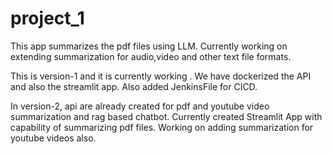 # project_1

This app summarizes the pdf files using LLM.
Currently working on extending summarization for audio,video and other text file formats.

This is version-1 and it is currently working . We have dockerized the API and also the streamlit app.
Also added JenkinsFile for CICD.

In version-2, api are already created for pdf and youtube video summarization and rag based chatbot.
Currently created Streamlit App with capability of summarizing pdf files. 
Working on adding summarization for youtube videos also.
